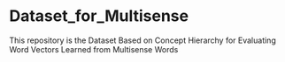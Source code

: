 # Dataset_for_Multisense
This repository is the Dataset Based on Concept Hierarchy for Evaluating Word Vectors Learned from Multisense Words

